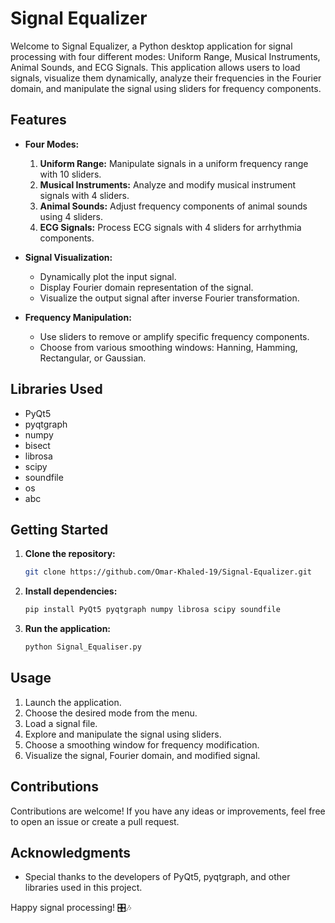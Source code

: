 # Signal Equalizer

Welcome to Signal Equalizer, a Python desktop application for signal processing with four different modes: Uniform Range, Musical Instruments, Animal Sounds, and ECG Signals. This application allows users to load signals, visualize them dynamically, analyze their frequencies in the Fourier domain, and manipulate the signal using sliders for frequency components.

## Features

- **Four Modes:**
  1. **Uniform Range:** Manipulate signals in a uniform frequency range with 10 sliders.
  2. **Musical Instruments:** Analyze and modify musical instrument signals with 4 sliders.
  3. **Animal Sounds:** Adjust frequency components of animal sounds using 4 sliders.
  4. **ECG Signals:** Process ECG signals with 4 sliders for arrhythmia components.

- **Signal Visualization:**
  - Dynamically plot the input signal.
  - Display Fourier domain representation of the signal.
  - Visualize the output signal after inverse Fourier transformation.

- **Frequency Manipulation:**
  - Use sliders to remove or amplify specific frequency components.
  - Choose from various smoothing windows: Hanning, Hamming, Rectangular, or Gaussian.

## Libraries Used

- PyQt5
- pyqtgraph
- numpy
- bisect
- librosa
- scipy
- soundfile
- os
- abc

## Getting Started

1. **Clone the repository:**
   ```bash
   git clone https://github.com/Omar-Khaled-19/Signal-Equalizer.git
   ```

2. **Install dependencies:**
   ```bash
   pip install PyQt5 pyqtgraph numpy librosa scipy soundfile
   ```

3. **Run the application:**
   ```bash
   python Signal_Equaliser.py
   ```

## Usage

1. Launch the application.
2. Choose the desired mode from the menu.
3. Load a signal file.
4. Explore and manipulate the signal using sliders.
5. Choose a smoothing window for frequency modification.
6. Visualize the signal, Fourier domain, and modified signal.

## Contributions

Contributions are welcome! If you have any ideas or improvements, feel free to open an issue or create a pull request.

## Acknowledgments

- Special thanks to the developers of PyQt5, pyqtgraph, and other libraries used in this project.

Happy signal processing! 🎛️🎶
